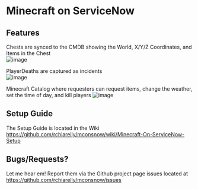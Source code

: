 # Minecraft on ServiceNow

## Features
Chests are synced to the CMDB showing the World, X/Y/Z Coordinates, and Items in the Chest  
![image](https://github.com/rchiarelly/mconsnow/assets/4681995/7090631b-0038-45e7-97c8-48c302e1e501)

PlayerDeaths are captured as incidents  
![image](https://github.com/rchiarelly/mconsnow/assets/4681995/88cbb274-705d-4302-a8b5-a72d3944ee88)

Minecraft Catalog where requesters can request items, change the weather, set the time of day, and kill players
![image](https://github.com/rchiarelly/mconsnow/assets/4681995/0318f6b4-fc7a-4cb5-82c5-cab12b67547b)


## Setup Guide
The Setup Guide is located in the Wiki https://github.com/rchiarelly/mconsnow/wiki/Minecraft-On-ServiceNow-Setup

## Bugs/Requests?
Let me hear em! Report them via the Github project page issues located at https://github.com/rchiarelly/mconsnow/issues

